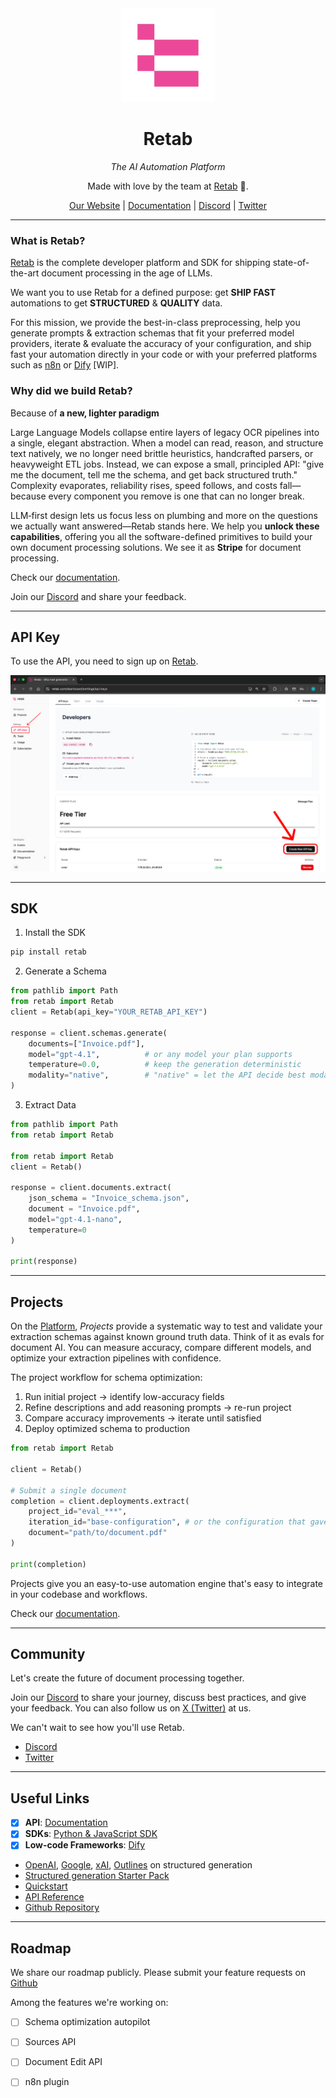 <div align="center" style="margin-bottom: 1em;">

<img src="https://raw.githubusercontent.com/Retab-dev/retab/refs/heads/main/assets/visuals/retab-logo.png" alt="Retab Logo" width="150">

# Retab

*The AI Automation Platform*

Made with love by the team at [Retab](https://retab.com) 🩷.

[Our Website](https://retab.com) | [Documentation](https://docs.retab.com/get-started/introduction) | [Discord](https://discord.com/invite/vc5tWRPqag) | [Twitter](https://x.com/retabdev)

</div>

---

### What is Retab?

[Retab](https://retab.com) is the complete developer platform and SDK for shipping state-of-the-art document processing in the age of LLMs. 

We want you to use Retab for a defined purpose: get **SHIP FAST** automations to get **STRUCTURED** & **QUALITY** data.

For this mission, we provide the best-in-class preprocessing, help you generate prompts & extraction schemas that fit your preferred model providers, iterate & evaluate the accuracy of your configuration, and ship fast your automation directly in your code or with your preferred platforms such as [n8n](https://n8n.io/) or [Dify](https://dify.ai/) [WIP].

### Why did we build Retab?

Because of **a new, lighter paradigm**

Large Language Models collapse entire layers of legacy OCR pipelines into a single, elegant abstraction. When a model can read, reason, and structure text natively, we no longer need brittle heuristics, handcrafted parsers, or heavyweight ETL jobs. Instead, we can expose a small, principled API: "give me the document, tell me the schema, and get back structured truth." Complexity evaporates, reliability rises, speed follows, and costs fall—because every component you remove is one that can no longer break. 

LLM‑first design lets us focus less on plumbing and more on the questions we actually want answered—Retab stands here. We help you **unlock these capabilities**, offering you all the software-defined primitives to build your own document processing solutions. We see it as **Stripe** for document processing.

Check our [documentation](https://docs.retab.com/overview/introduction).

Join our [Discord](https://discord.com/invite/vc5tWRPqag) and share your feedback.

---

## API Key

To use the API, you need to sign up on [Retab](https://www.retab.com/).

<p align="center">
  <img src="./assets/visuals/API-key.png" alt="API Key" width="800">
</p>

---

## SDK

1. Install the SDK
```python
pip install retab
```

2. Generate a Schema
```python
from pathlib import Path
from retab import Retab
client = Retab(api_key="YOUR_RETAB_API_KEY")

response = client.schemas.generate(
    documents=["Invoice.pdf"],
    model="gpt-4.1",          # or any model your plan supports
    temperature=0.0,          # keep the generation deterministic
    modality="native",        # "native" = let the API decide best modality
)
```

3. Extract Data
```python
from pathlib import Path
from retab import Retab

from retab import Retab
client = Retab()

response = client.documents.extract(
    json_schema = "Invoice_schema.json",
    document = "Invoice.pdf",
    model="gpt-4.1-nano",
    temperature=0
)

print(response)
```

---

## Projects

On the [Platform](https://www.retab.com/), *Projects* provide a systematic way to test and validate your extraction schemas against known ground truth data. Think of it as evals for document AI. You can measure accuracy, compare different models, and optimize your extraction pipelines with confidence.

The project workflow for schema optimization:
1. Run initial project → identify low-accuracy fields
2. Refine descriptions and add reasoning prompts → re-run project
3. Compare accuracy improvements → iterate until satisfied
4. Deploy optimized schema to production

```python
from retab import Retab

client = Retab()

# Submit a single document
completion = client.deployments.extract(
    project_id="eval_***",
    iteration_id="base-configuration", # or the configuration that gave you the best precision score
    document="path/to/document.pdf"
)

print(completion)
```

Projects give you an easy-to-use automation engine that's easy to integrate in your codebase and workflows.

Check our [documentation](https://docs.retab.com/core-concepts/Projects).

---


## Community

Let's create the future of document processing together.

Join our [Discord](https://discord.com/invite/vc5tWRPqag) to share your journey, discuss best practices, and give your feedback. You can also follow us on [X (Twitter)](https://x.com/retabdev) at us.

We can't wait to see how you'll use Retab.

* [Discord](https://discord.com/invite/vc5tWRPqag)
* [Twitter](https://x.com/retabdev)

---

## Useful Links

* [x] **API**: [Documentation](https://docs.retab.com/api-reference/introduction)
* [x] **SDKs**: [Python & JavaScript SDK](https://docs.retab.com/overview/quickstart)
* [x] **Low-code Frameworks**: [Dify](https://marketplace.dify.ai/plugins/retab_team/retab)

* [OpenAI](https://platform.openai.com/docs/guides/structured-outputs), [Google](https://ai.google.dev/gemini-api/docs/structured-output), [xAI](https://docs.x.ai/docs/guides/structured-outputs), [Outlines](https://dottxt-ai.github.io/outlines/latest/reference/generation/structured_generation_explanation/) on structured generation
* [Structured generation Starter Pack](https://github.com/retab-dev/structured-generation-starter-pack)
* [Quickstart](/get-started/quickstart)
* [API Reference](/api-reference/introduction)
* [Github Repository](https://github.com/retab-dev/retab)

---
## Roadmap

We share our roadmap publicly. Please submit your feature requests on [Github](https://github.com/retab-dev/retab)

Among the features we're working on:

* [ ] Schema optimization autopilot
* [ ] Sources API
* [ ] Document Edit API
* [ ] n8n plugin

